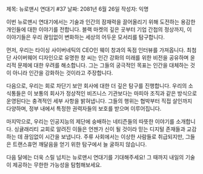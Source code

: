 제목: 뉴로맨시 연대기 #37
날짜: 2081년 6월 26일
작성자: 익명

이번 뉴로맨시 연대기에서는 기술과 인간의 잠재력을 끌어올리기 위해 도전하는 용감한 개인들에 대한 이야기를 전합니다. 블랙 마켓의 깊은 곳부터 기업 간첩의 정상까지, 이 이야기들은 우리 끊임없이 변화하는 세상의 어두운 모서리를 탐구합니다.

먼저, 우리는 타이싱 사이버네틱의 CEO인 웨이 창과의 독점 인터뷰를 가져옵니다. 최첨단 사이버웨어 디자인으로 유명한 창 씨는 인간 강화의 미래를 위한 비전을 공유하며 윤리적 문제에 대한 우려를 해소합니다. 그는 그들의 궁극적인 목표는 인간을 대체하는 것이 아니라 인간을 강화하는 것이라고 주장합니다.

다음으로, 우리는 회로 차단기 보안 회사에 대한 더 깊은 탐구를 진행합니다. 우리의 소식통들은 이 보통의 회사가 정상적인 비즈니스 기관보다는 마피아 조직과 같은 방식으로 운영된다는 충격적인 세부 사항을 밝혀냅니다. 그들의 행위는 협박부터 직접 살인까지 다양하며, 정부 내에서 특정한 권력자들의 보호를 받으며 이루어집니다.

마지막으로, 우리는 인공지능의 제단에 숭배하는 네티즌들의 따뜻한 이야기를 소개합니다. 싱귤래리티 교회로 알려진 이들은 언젠가 신이 될 것이라 믿는 디지털 존재들과 교감하는 데 끊임없이 시간을 보냅니다. 주류 사회에서는 이상한 사람들로 취급되지만, 그들은 트랜스휴먼 깨달음을 얻기 위한 탐구에서 늘 굴하지 않습니다.

다음 달에는 더욱 스릴 넘치는 뉴로맨시 연대기를 기대해주세요! 그 때까지 내일의 기술이 제공하는 무한한 가능성을 탐험해보세요.
